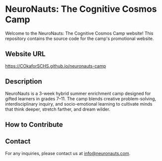 # NeuroNauts: The Cognitive Cosmos Camp

Welcome to the NeuroNauts: The Cognitive Cosmos Camp website! This repository contains the source code for the camp's promotional website.

## Website URL
https://COkaforSCHS.github.io/neuronauts-camp

## Description
NeuroNauts is a 3-week hybrid summer enrichment camp designed for gifted learners in grades 7–11. The camp blends creative problem-solving, interdisciplinary inquiry, and socio-emotional learning to cultivate minds that think deeper, stretch farther, and dream wilder.

## How to Contribute


## Contact
For any inquiries, please contact us at info@neuronauts.com.
